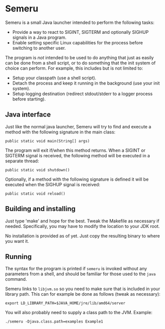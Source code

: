 Semeru
======

Semeru is a small Java launcher intended to perform the following tasks:

* Provide a way to react to SIGINT, SIGTERM and optionally SIGHUP signals in a Java program.
* Enable setting specific Linux capabilities for the process before switching to another user.

The program is _not_ intended to be used to do anything that just as easily can be done from a
shell script, or to do something that the init system of choice can perform. For example, this
includes but is not limited to:

* Setup your classpath (use a shell script).
* Detach the process and keep it running in the background (use your init system).
* Setup logging destination (redirect stdout/stderr to a logger process before starting).

Java interface
--------------

Just like the normal java launcher, Semeru will try to find and execute a method with
the following signature in the main class:

    public static void main(String[] args)

The program will exit if/when this method returns. When a SIGINT or SIGTERM signal
is received, the following method will be executed in a separate thread:

    public static void shutdown()

Optionally, if a method with the following signature is defined it will be executed
when the SIGHUP signal is received:

    public static void reload()

Building and installing
-----------------------

Just type 'make' and hope for the best. Tweak the Makefile as necessary if needed.
Specifically, you may have to modify the location to your JDK root.

No installation is provided as of yet. Just copy the resulting binary to where you want it.

Running
-------

The syntax for the program is printed if `semeru` is invoked without any parameters from
a shell, and should be familiar for those used to the `java` command.

Semeru links to `libjvm.so` so you need to make sure that is included in your library path.
This can for example be done as follows (tweak as necessary):

    export LD_LIBRARY_PATH=$JAVA_HOME/jre/lib/amd64/server

You will also probably need to supply a class path to the JVM. Example:

    ./semeru -Djava.class.path=examples Example1
